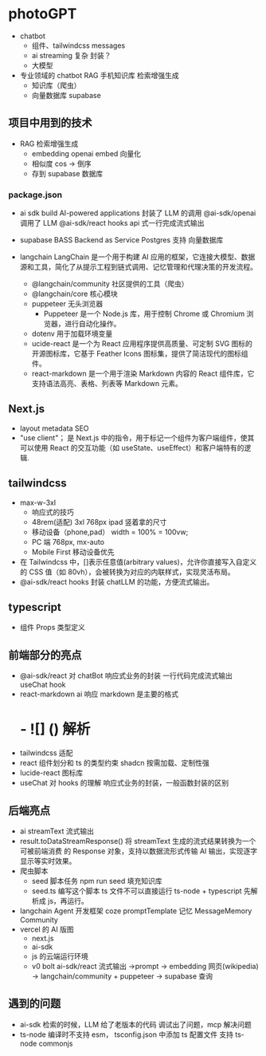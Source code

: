 # photoGPT

- chatbot
  - 组件、tailwindcss messages
  - ai streaming 复杂 封装？
  - 大模型
- 专业领域的 chatbot
  RAG 手机知识库 检索增强生成
  - 知识库（爬虫）
  - 向量数据库 supabase

## 项目中用到的技术

- RAG 检索增强生成
  - embedding openai embed 向量化
  - 相似度 cos -> 倒序
  - 存到 supabase 数据库

### package.json

- ai sdk
  build AI-powered applications
  封装了 LLM 的调用
  @ai-sdk/openai 调用了 LLM
  @ai-sdk/react hooks api 式一行完成流式输出

- supabase
  BASS Backend as Service
  Postgres 支持 向量数据库
- langchain
  LangChain 是一个用于构建 AI 应用的框架，它连接大模型、数据源和工具，简化了从提示工程到链式调用、记忆管理和代理决策的开发流程。
  - @langchain/community 社区提供的工具（爬虫）
  - @langchain/core 核心模块
  - puppeteer 无头浏览器
    - Puppeteer 是一个 Node.js 库，用于控制 Chrome 或 Chromium 浏览器，进行自动化操作。
  - dotenv 用于加载环境变量
  - ucide-react 是一个为 React 应用程序提供高质量、可定制 SVG 图标的开源图标库，它基于 Feather Icons 图标集，提供了简洁现代的图标组件。
  - react-markdown 是一个用于渲染 Markdown 内容的 React 组件库，它支持语法高亮、表格、列表等 Markdown 元素。

## Next.js

- layout metadata
  SEO
- "use client"； 是 Next.js 中的指令，用于标记一个组件为客户端组件，使其可以使用 React 的交互功能（如 useState、useEffect）和客户端特有的逻辑.

## tailwindcss

- max-w-3xl
  - 响应式的技巧
  - 48rem(适配) 3xl 768px ipad 竖着拿的尺寸
  - 移动设备（phone,pad） width = 100% = 100vw;
  - PC 端 768px, mx-auto
  - Mobile First 移动设备优先
- 在 Tailwindcss 中，[]表示任意值(arbitrary values)，允许你直接写入自定义的 CSS 值（如 80vh），会被转换为对应的内联样式，实现灵活布局。
- @ai-sdk/react
  hooks 封装 chatLLM 的功能，方便流式输出。

## typescript

- 组件 Props 类型定义

## 前端部分的亮点

- @ai-sdk/react 对 chatBot 响应式业务的封装 一行代码完成流式输出
  useChat hook
- react-markdown ai 响应 markdown 是主要的格式
  # - ![] () 解析
- tailwindcss 适配
- react 组件划分和 ts 的类型约束
  shadcn 按需加载、定制性强
- lucide-react 图标库
- useChat 对 hooks 的理解 响应式业务的封装，一般函数封装的区别

## 后端亮点

- ai streamText 流式输出
- result.toDataStreamResponse() 将 streamText 生成的流式结果转换为一个可被前端消费
  的 Response 对象，支持以数据流形式传输 AI 输出，实现逐字显示等实时效果。
- 爬虫脚本
  - seed 脚本任务
    npm run seed
    填充知识库
  - seed.ts 编写这个脚本
    ts 文件不可以直接运行
    ts-node + typescript
    先解析成 js，再运行。
- langchain Agent 开发框架
  coze promptTemplate 记忆 MessageMemory Community
- vercel 的 AI 版图
  - next.js
  - ai-sdk
  - js 的云端运行环境
  - v0 bolt
    ai-sdk/react 流式输出 ->prompt -> embedding
    网页(wikipedia) -> langchain/community + puppeteer -> supabase 查询

## 遇到的问题

- ai-sdk 检索的时候，LLM 给了老版本的代码 调试出了问题，mcp 解决问题
- ts-node 编译时不支持 esm，
  tsconfig.json 中添加 ts 配置文件
  支持 ts-node commonjs
